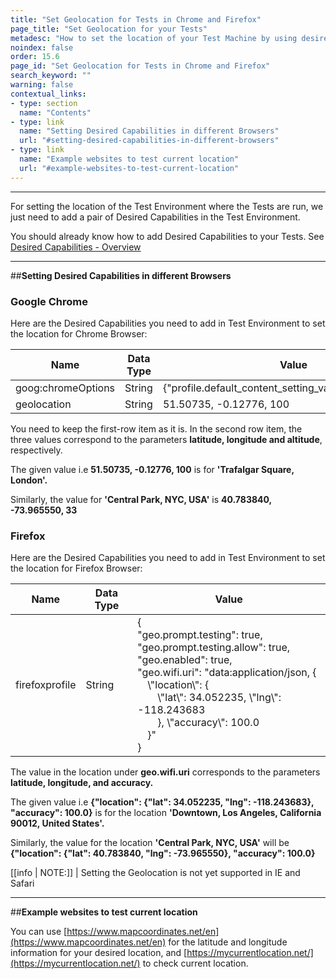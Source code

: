 ```yaml
---
title: "Set Geolocation for Tests in Chrome and Firefox"
page_title: "Set Geolocation for your Tests"
metadesc: "How to set the location of your Test Machine by using desired capabilities in Testsigma"
noindex: false
order: 15.6
page_id: "Set Geolocation for Tests in Chrome and Firefox"
search_keyword: ""
warning: false
contextual_links:
- type: section
  name: "Contents"
- type: link
  name: "Setting Desired Capabilities in different Browsers"
  url: "#setting-desired-capabilities-in-different-browsers"
- type: link
  name: "Example websites to test current location"
  url: "#example-websites-to-test-current-location"
---
```


---

For setting the location of the Test Environment where the Tests are run, we just need to add a pair of Desired Capabilities in the Test Environment.

You should already know how to add Desired Capabilities to your Tests. See [Desired Capabilities - Overview](https://testsigma.com/docs/desired-capabilities/overview/)

---
##**Setting Desired Capabilities in different Browsers**

### **Google Chrome**

Here are the Desired Capabilities you need to add in Test Environment to set the location for Chrome Browser:

|**Name**|**Data Type**|**Value**|
|---|---|---|
|goog:chromeOptions|String|{"profile.default\_content\_setting\_values.geolocation":1}|
|geolocation|String|51.50735, -0.12776, 100|

You need to keep the first-row item as it is. In the second row item, the three values correspond to the parameters **latitude, longitude and altitude**, respectively.

The given value i.e **51.50735, -0.12776, 100** is for **'Trafalgar Square, London'.**

Similarly, the value for **'Central Park, NYC, USA'** is **40.783840, -73.965550, 33**

### **Firefox**

Here are the Desired Capabilities you need to add in Test Environment to set the location for Firefox Browser:

|Name|Data Type|Value|
|---|---|---|
|firefoxprofile|String|{<br>"geo.prompt.testing": true,<br>"geo.prompt.testing.allow": true,<br>"geo.enabled": true,<br>"geo.wifi.uri": "data:application/json, {<br>&emsp;\\"location\\": {<br>&emsp;&emsp;\\"lat\\": 34.052235, \\"lng\\": -118.243683<br>&emsp;&emsp;}, \\"accuracy\\": 100.0<br>&emsp;}"<br>}|

The value in the location under **geo.wifi.uri** corresponds to the parameters **latitude, longitude, and accuracy.**

The given value i.e **{"location": {"lat": 34.052235, "lng": -118.243683}, "accuracy": 100.0}** is for the location **'Downtown, Los Angeles, California 90012, United States'.**

Similarly, the value for the location **'Central Park, NYC, USA'** will be **{"location": {"lat": 40.783840, "lng": -73.965550}, "accuracy": 100.0}**

[[info | NOTE:]]
| Setting the Geolocation is not yet supported in IE and Safari

---
##**Example websites to test current location**

You can use [https://www.mapcoordinates.net/en](https://www.mapcoordinates.net/en) for the latitude and longitude information for your desired location, and  [https://mycurrentlocation.net/](https://mycurrentlocation.net/) to check current location.

